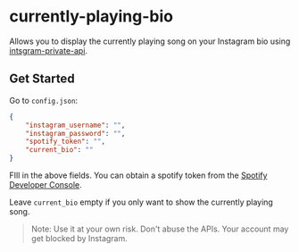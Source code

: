 # currently-playing-bio

Allows you to display the currently playing song on your Instagram bio using [intsgram-private-api](https://npmjs.org/instagram-private-api).

## Get Started

Go to `config.json`:

```json
{ 
    "instagram_username": "",
    "instagram_password": "",
    "spotify_token": "",
    "current_bio": ""
}
```

FIll in the above fields. You can obtain a spotify token from the [Spotify Developer Console](https://developer.spotify.com/console/get-users-currently-playing-track).

Leave `current_bio` empty if you only want to show the currently playing song.

> Note: Use it at your own risk. Don't abuse the APIs. Your account may get blocked by Instagram.